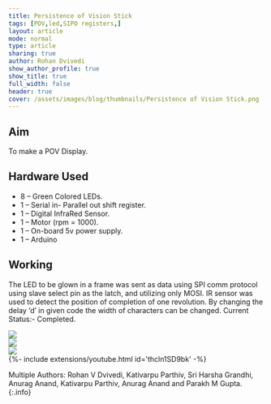 ```yaml
---
title: Persistence of Vision Stick
tags: [POV,led,SIPO registers,]
layout: article
mode: normal
type: article
sharing: true
author: Rohan Dvivedi
show_author_profile: true
show_title: true
full_width: false
header: true
cover: /assets/images/blog/thumbnails/Persistence of Vision Stick.png
---
```


## Aim
To make a POV Display.
<!--more-->
## Hardware Used
- 8 – Green Colored LEDs.
- 1 – Serial in- Parallel out shift register.
- 1 – Digital InfraRed Sensor.
- 1 – Motor (rpm = 1000).
- 1 – On-board 5v power supply.
- 1 – Arduino

## Working
The LED to be glown in a frame was sent as data using SPI comm protocol
using slave select pin as the latch, and utilizing only MOSI.
IR sensor was used to detect the position of completion of one revolution.
By changing the delay ‘d’ in given code the width of characters can be changed.
Current Status:- Completed.

<div class="swiper swiper-demo">
  <div class="swiper__wrapper">
    <div class="swiper__slide"><img class="image image" src="{{site.baseurl}}/assets/images/blog/Persistence-Vision-Stick/1.png"/></div>
    <div class="swiper__slide"><img class="image image" src="{{site.baseurl}}/assets/images/blog/Persistence-Vision-Stick/2.png"/></div>
    <div class="swiper__slide"><img class="image image" src="{{site.baseurl}}/assets/images/blog/Persistence-Vision-Stick/3.png"/></div>
  </div>
  <div class="swiper__button swiper__button--prev fas fa-chevron-left"></div>
  <div class="swiper__button swiper__button--next fas fa-chevron-right"></div>
</div>

<style>
.swiper-demo {
  height: auto;
}
</style>
<script>
{%- include scripts/lib/swiper.js -%}
var SOURCES = window.TEXT_VARIABLES.sources;
window.Lazyload.js(SOURCES.jquery, function() {
  $('.swiper-demo').swiper();
});
</script>

<div>{%- include extensions/youtube.html id='thcln1SD9bk' -%}</div>


Multiple Authors: Rohan V Dvivedi, Kativarpu Parthiv, Sri Harsha Grandhi, Anurag Anand, Kativarpu Parthiv, Anurag Anand and Parakh M Gupta.
{:.info}